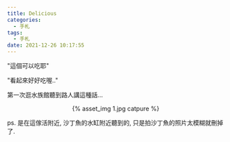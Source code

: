 ```yaml
---
title: Delicious
categories:
  - 手札
tags:
  - 手札
date: 2021-12-26 10:17:55
---
```

"這個可以吃耶"

"看起來好好吃喔.."

第一次逛水族館聽到路人講這種話...

<center>{% asset_img 1.jpg catpure %}</center>

ps. 是在這傢活附近, 沙丁魚的水缸附近聽到的, 只是拍沙丁魚的照片太模糊就刪掉了.
